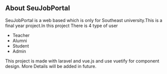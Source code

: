 
## About SeuJobPortal

SeuJobPortal is a web based which is only for Southeast university.This is a final year project.In this project There is 4 type of user 
- Teacher 
- Alumni
- Student 
- Admin

This project is made with laravel and vue.js and use vuetify for component design.
More Details will be added in future.
